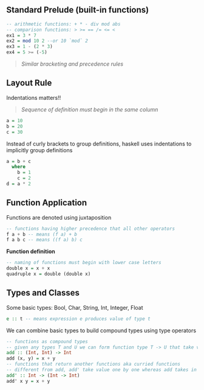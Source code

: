 ## Standard Prelude (built-in functions)
```hs
-- arithmetic functions: + * - div mod abs
-- comparison functions: > >= == /= <= <
ex1 = 3 * 7
ex2 = mod 10 2 --or 10 `mod` 2
ex3 = 1 - (2 * 3)
ex4 = 5 >= (-5)
```
> _Similar bracketing and precedence rules_

## Layout Rule
Indentations matters!!
> _Sequence of definition must begin in the same column_
```hs
a = 10
b = 20
c = 30
```

Instead of curly brackets to group definitions, haskell uses indentations to implicitly group definitions
```hs
a = b + c
  where
    b = 1
    c = 2
d = a * 2
```

## Function Application
Functions are denoted using juxtaposition
```hs
-- functions having higher precedence that all other operators
f a + b -- means (f a) + b
f a b c -- means ((f a) b) c
```
**Function definition**
```hs
-- naming of functions must begin with lower case letters
double x = x + x
quadruple x = double (double x)
```

## Types and Classes
Some basic types: Bool, Char, String, Int, Integer, Float

```hs
e :: t -- means expression e produces value of type t
```

We can combine basic types to build compound types using type operators
```hs
-- functions as compound types
-- given any types T and U we can form function type T -> U that take value of type T and return value of type U
add :: (Int, Int) -> Int
add (x, y) = x + y
-- functions that return another functions aka curried functions
-- different from add, add' take value one by one whereas add takes in tuple containing both values
add' :: Int -> (Int -> Int)
add' x y = x + y 

```
